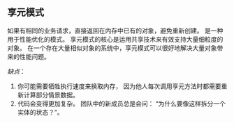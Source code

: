 ## 享元模式
如果有相同的业务请求，直接返回在内存中已有的对象，避免重新创建。
是一种用于性能优化的模式。
享元模式的核心是运用共享技术来有效支持大量细粒度的对象。
在一个存在大量相似对象的系统中，享元模式可以很好地解决大量对象带来的性能问题。


*缺点*：
1. 你可能需要牺牲执行速度来换取内存， 因为他人每次调用享元方法时都需要重新计算部分情景数据。
2. 代码会变得更加复杂。 团队中的新成员总是会问： ​ “为什么要像这样拆分一个实体的状态？”。